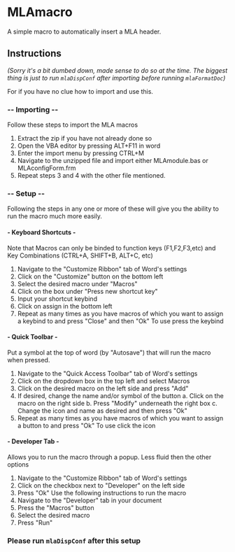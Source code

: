 # MLAmacro
A simple macro to automatically insert a MLA header.
## Instructions
*(Sorry it's a bit dumbed down, made sense to do so at the time. The biggest thing is just to run `mlaDispConf` after importing before running `mlaFormatDoc`)*

For if you have no clue how to import and use this.
### -- Importing --
Follow these steps to import the MLA macros
1. Extract the zip if you have not already done so
2. Open the VBA editor by pressing ALT+F11 in word
3. Enter the import menu by pressing CTRL+M
4. Navigate to the unzipped file and import either MLAmodule.bas or MLAconfigForm.frm
5. Repeat steps 3 and 4 with the other file mentioned.
### -- Setup --
Following the steps in any one or more of these will give you the ability to run the macro much more easily.
#### - Keyboard Shortcuts - 
Note that Macros can only be binded to function keys (F1,F2,F3,etc) and Key Combinations (CTRL+A, SHIFT+B, ALT+C, etc)
1. Navigate to the "Customize Ribbon" tab of Word's settings
2. Click on the "Customize" button on the bottom left
3. Select the desired macro under "Macros"
4. Click on the box under "Press new shortcut key"
5. Input your shortcut keybind
6. Click on assign in the bottom left
7. Repeat as many times as you have macros of which you want to assign a keybind to and press "Close" and then "Ok"
To use press the keybind
#### - Quick Toolbar -
Put a symbol at the top of word (by "Autosave") that will run the macro when pressed.
1. Navigate to the "Quick Access Toolbar" tab of Word's settings
2. Click on the dropdown box in the top left and select Macros
3. Click on the desired macro on the left side and press "Add"
4. If desired, change the name and/or symbol of the button
	a. Click on the macro on the right side
	b. Press "Modify" underneath the right box
	c. Change the icon and name as desired and then press "Ok"
5. Repeat as many times as you have macros of which you want to assign a button to and press "Ok"
To use click the icon
#### - Developer Tab -
Allows you to run the macro through a popup. Less fluid then the other options
1. Navigate to the "Customize Ribbon" tab of Word's settings
2. Click on the checkbox next to "Developer" on the left side
3. Press "Ok"
Use the following instructions to run the macro
1. Navigate to the "Developer" tab in your document
2. Press the "Macros" button
3. Select the desired macro
4. Press "Run"
### Please run `mlaDispConf` after this setup
